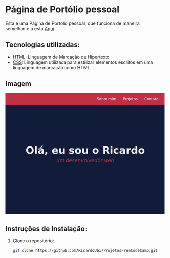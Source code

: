 # Página de Portólio pessoal

Esta é uma Página de Portólio pessoal, que funciona de maneira semelhante a esta [Aqui](https://personal-portfolio.freecodecamp.rocks/).


## Tecnologias utilizadas:

- [HTML](https://pt.wikipedia.org/wiki/HTML):  Linguagem de Marcação de Hipertexto
- [CSS](https://pt.wikipedia.org/wiki/Cascading_Style_Sheets): Linguagem utilizada para estilizar elementos escritos em uma linguagem de marcação como HTML
  

## Imagem

![Captura de Tela do Meu Projeto](image/Portifolio.png)

## Instruções de Instalação:
1. Clone o repositório:
   ```bash
   git clone https://github.com/RicardoUbi/ProjetosFreeCodeCamp.git